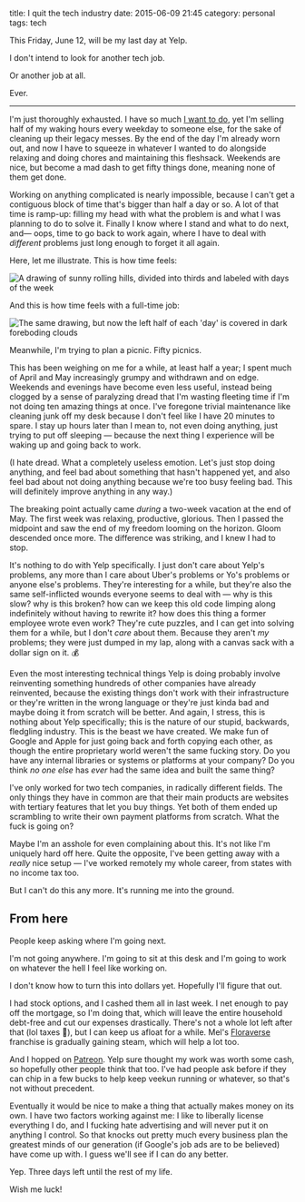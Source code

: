 title: I quit the tech industry
date: 2015-06-09 21:45
category: personal
tags: tech

This Friday, June 12, will be my last day at Yelp.

I don't intend to look for another tech job.

Or another job at all.

Ever.

<!-- more -->

----

I'm just thoroughly exhausted.  I have so much [I want to do](https://github.com/eevee), yet I'm selling half of my waking hours every weekday to someone else, for the sake of cleaning up their legacy messes.  By the end of the day I'm already worn out, and now I have to squeeze in whatever I wanted to do alongside relaxing and doing chores and maintaining this fleshsack.  Weekends are nice, but become a mad dash to get fifty things done, meaning none of them get done.

Working on anything complicated is nearly impossible, because I can't get a contiguous block of time that's bigger than half a day or so.  A lot of that time is ramp-up: filling my head with what the problem is and what I was planning to do to solve it.  Finally I know where I stand and what to do next, and—  oops, time to go back to work again, where I have to deal with _different_ problems just long enough to forget it all again.

Here, let me illustrate.  This is how time feels:

<img src="/media/2015-06/time-good.png" alt="A drawing of sunny rolling hills, divided into thirds and labeled with days of the week">

And this is how time feels with a full-time job:

<img src="/media/2015-06/time-bad.png" alt="The same drawing, but now the left half of each 'day' is covered in dark foreboding clouds">

Meanwhile, I'm trying to plan a picnic.  Fifty picnics.

This has been weighing on me for a while, at least half a year; I spent much of April and May increasingly grumpy and withdrawn and on edge.  Weekends and evenings have become even less useful, instead being clogged by a sense of paralyzing dread that I'm wasting fleeting time if I'm not doing ten amazing things at once.  I've foregone trivial maintenance like cleaning junk off my desk because I don't feel like I have 20 minutes to spare.  I stay up hours later than I mean to, not even doing anything, just trying to put off sleeping — because the next thing I experience will be waking up and going back to work.

(I hate dread.  What a completely useless emotion.  Let's just stop doing anything, and feel bad about something that hasn't happened yet, and also feel bad about not doing anything because we're too busy feeling bad.  This will definitely improve anything in any way.)

The breaking point actually came _during_ a two-week vacation at the end of May.  The first week was relaxing, productive, glorious.  Then I passed the midpoint and saw the end of my freedom looming on the horizon.  Gloom descended once more.  The difference was striking, and I knew I had to stop.

It's nothing to do with Yelp specifically.  I just don't care about Yelp's problems, any more than I care about Uber's problems or Yo's problems or anyone else's problems.  They're interesting for a while, but they're also the same self-inflicted wounds everyone seems to deal with — why is this slow? why is this broken? how can we keep this old code limping along indefinitely without having to rewrite it? how does this thing a former employee wrote even work?  They're cute puzzles, and I can get into solving them for a while, but I don't _care_ about them.  Because they aren't _my_ problems; they were just dumped in my lap, along with a canvas sack with a dollar sign on it.  💰

Even the most interesting technical things Yelp is doing probably involve reinventing something hundreds of other companies have already reinvented, because the existing things don't work with their infrastructure or they're written in the wrong language or they're just kinda bad and maybe doing it from scratch will be better.  And again, I stress, this is nothing about Yelp specifically; this is the nature of our stupid, backwards, fledgling industry.  This is the beast we have created.  We make fun of Google and Apple for just going back and forth copying each other, as though the entire proprietary world weren't the same fucking story.  Do you have any internal libraries or systems or platforms at your company?  Do you think _no one else_ has _ever_ had the same idea and built the same thing?

I've only worked for two tech companies, in radically different fields.  The only things they have in common are that their main products are websites with tertiary features that let you buy things.  Yet both of them ended up scrambling to write their own payment platforms from scratch.  What the fuck is going on?

Maybe I'm an asshole for even complaining about this.  It's not like I'm uniquely hard off here.  Quite the opposite, I've been getting away with a _really_ nice setup — I've worked remotely my whole career, from states with no income tax too.

But I can't do this any more.  It's running me into the ground.


## From here

People keep asking where I'm going next.

I'm not going anywhere.  I'm going to sit at this desk and I'm going to work on whatever the hell I feel like working on.

I don't know how to turn this into dollars yet.  Hopefully I'll figure that out.

I had stock options, and I cashed them all in last week.  I net enough to pay off the mortgage, so I'm doing that, which will leave the entire household debt-free and cut our expenses drastically.  There's not a whole lot left after that (lol taxes 💸), but I can keep us afloat for a while.  Mel's [Floraverse](http://floraverse.com/) franchise is gradually gaining steam, which will help a lot too.

And I hopped on [Patreon](https://www.patreon.com/eevee).  Yelp sure thought my work was worth some cash, so hopefully other people think that too.  I've had people ask before if they can chip in a few bucks to help keep veekun running or whatever, so that's not without precedent.

Eventually it would be nice to make a thing that actually makes money on its own.  I have two factors working against me: I like to liberally license everything I do, and I fucking hate advertising and will never put it on anything I control.  So that knocks out pretty much every business plan the greatest minds of our generation (if Google's job ads are to be believed) have come up with.  I guess we'll see if I can do any better.

Yep.  Three days left until the rest of my life.

Wish me luck!

